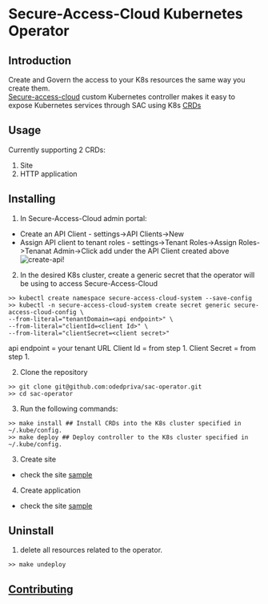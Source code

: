 # Secure-Access-Cloud Kubernetes Operator

## Introduction
Create and Govern the access to your K8s resources the same way you create them.   
[Secure-access-cloud](https://www.broadcom.com/products/cyber-security/network/web-protection/secure-access-cloud) custom Kubernetes controller makes it easy to expose Kubernetes services through SAC using K8s [CRDs](https://kubernetes.io/docs/concepts/extend-kubernetes/api-extension/custom-resources/)

## Usage

Currently supporting 2 CRDs:

1. Site
2. HTTP application

## Installing

1. In Secure-Access-Cloud admin portal:
 - Create an API Client - settings->API Clients->New
 - Assign API client to tenant roles - settings->Tenant Roles->Assign Roles->Tenanat Admin->Click add under the API Client created above
   ![create-api!](assets/create-api.gif "create admin api")

2. In the desired K8s cluster, create a generic secret that the operator will be using to access Secure-Access-Cloud
```shell
>> kubectl create namespace secure-access-cloud-system --save-config
>> kubectl -n secure-access-cloud-system create secret generic secure-access-cloud-config \
--from-literal="tenantDomain=<api endpoint>" \
--from-literal="clientId=<client Id>" \
--from-literal="clientSecret=<client secret>"
```
api endpoint = your tenant URL
Client Id = from step 1.
Client Secret = from step 1.


2. Clone the repository
```shell
>> git clone git@github.com:odedpriva/sac-operator.git
>> cd sac-operator
```

3. Run the following commands:
```shell
>> make install ## Install CRDs into the K8s cluster specified in ~/.kube/config. 
>> make deploy ## Deploy controller to the K8s cluster specified in ~/.kube/config.
```

3. Create site
- check the site [sample](config/samples/site.yaml)

4. Create application
- check the site [sample](config/samples/http-application.yaml)

## Uninstall

1. delete all resources related to the operator.
```shell
>> make undeploy
```

## [Contributing](contributing.md)
